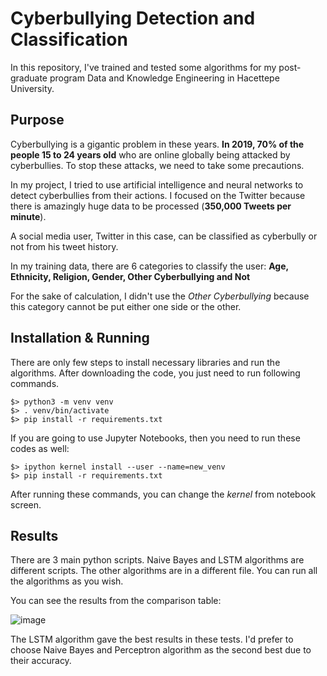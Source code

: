 # Cyberbullying Detection and Classification
In this repository, I've trained and tested some algorithms for my post-graduate program Data and Knowledge Engineering in Hacettepe University.

## Purpose
Cyberbullying is a gigantic problem in these years. **In 2019, 70% of the people 15 to 24 years old** who are online globally
being attacked by cyberbullies. To stop these attacks, we need to take some precautions.

In my project, I tried to use artificial intelligence and neural networks to detect cyberbullies from their actions.
I focused on the Twitter because there is amazingly huge data to be processed (**350,000 Tweets per minute**).

A social media user, Twitter in this case, can be classified as cyberbully or not from his tweet history.

In my training data, there are 6 categories to classify the user: **Age, Ethnicity, Religion, Gender, Other Cyberbullying and Not**

For the sake of calculation, I didn't use the *Other Cyberbullying* because this category cannot be put either one side or the other.


## Installation & Running
There are only few steps to install necessary libraries and run the algorithms. After downloading the code, you just need to run following commands.

```
$> python3 -m venv venv
$> . venv/bin/activate
$> pip install -r requirements.txt
```

If you are going to use Jupyter Notebooks, then you need to run these codes as well:
```
$> ipython kernel install --user --name=new_venv
$> pip install -r requirements.txt
```
After running these commands, you can change the *kernel* from notebook screen.

## Results
There are 3 main python scripts. Naive Bayes and LSTM algorithms are different scripts.
The other algorithms are in a different file. You can run all the algorithms as you wish.


You can see the results from the comparison table:

![image](https://user-images.githubusercontent.com/18647074/168083448-6c7eba1b-e770-482f-bc25-d51062bbceb9.png)


The LSTM algorithm gave the best results in these tests. I'd prefer to choose Naive Bayes and Perceptron algorithm as the second best due to their accuracy. 
